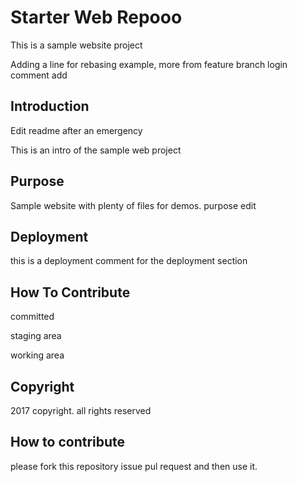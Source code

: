 # Starter Web Repooo

This is a sample website project

Adding a line for rebasing example, more from feature branch
login comment add
## Introduction
Edit readme after an emergency

This is an intro of the sample web project

## Purpose

Sample website with plenty of files for demos. purpose edit

## Deployment

this is a deployment comment for the deployment section

## How To Contribute
committed

staging area

working area

## Copyright
2017 copyright. all rights reserved


## How to contribute

please fork this repository issue pul request
and then use it.